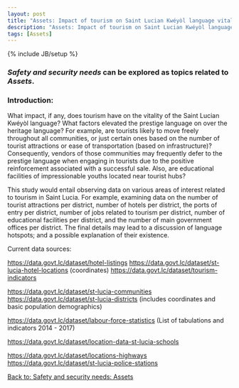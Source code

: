 ```yaml
---
layout: post
title: "Assets: Impact of tourism on Saint Lucian Kwéyòl language vitality"
description: "Assets: Impact of tourism on Saint Lucian Kwéyòl language vitality" 
tags: [Assets]
---
```

{% include JB/setup %}



### __*Safety and security needs*__ can be explored as topics related to __*Assets*__.

### Introduction:

What impact, if any, does tourism have on the vitality of the Saint Lucian Kwéyòl language? What factors elevated the prestige language on over the heritage language? For example, are tourists likely to move freely throughout all communities, or just certain ones based on the number of tourist attractions or ease of transportation (based on infrastructure)? Consequently, vendors of those communities may frequently defer to the prestige language when engaging in tourists due to the positive reinforcement associated with a successful sale. Also, are educational facilities of impressionable youths located near tourist hubs? 

This study would entail observing data on various areas of interest related to tourism in Saint Lucia. For example, examining data on the number of tourist attractions per district, number of hotels per district,  the ports of entry per district, number of jobs related to tourism per district, number of educational facilities per district, and the number of main government offices per district. The final details may lead to a discussion of language hotspots; and a possible explanation of their existence.

Current data sources:

https://data.govt.lc/dataset/hotel-listings
https://data.govt.lc/dataset/st-lucia-hotel-locations (coordinates)
https://data.govt.lc/dataset/tourism-indicators

https://data.govt.lc/dataset/st-lucia-communities
https://data.govt.lc/dataset/st-lucia-districts (includes coordinates and basic population demographics)

https://data.govt.lc/dataset/labour-force-statistics
(List of tabulations and indicators 2014 - 2017)



https://data.govt.lc/dataset/location-data-st-lucia-schools

https://data.govt.lc/dataset/locations-highways
https://data.govt.lc/dataset/st-lucia-police-stations





[Back to: Safety and security needs: Assets](https://llord1.github.io/2020/07/08/Assets)



